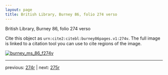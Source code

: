 ```yaml
---
layout: page
title: British Library, Burney 86, folio 274 verso
---
```


British Library, Burney 86, folio 274 verso

Cite this object as `urn:cite2:citebl:burney86pages.v1:274v`.  The full image is linked to a citation tool you can use to cite regions of the image.

[![burney_ms_86_f274v](http://www.homermultitext.org/iipsrv?IIIF=/project/homer/pyramidal/deepzoom/citebl/burney86imgs/v1/burney_ms_86_f274v.tif/full/800,/0/default.jpg)](http://www.homermultitext.org/ict2/?urn=urn:cite2:citebl:burney86imgs.v1:burney_ms_86_f274v) 

---

previous:  [274r](../274r/) | next: [275r](../275r/)